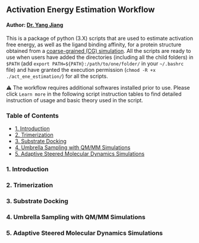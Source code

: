 ## Activation Energy Estimation Workflow

#### Author: [Dr. Yang Jiang](https://orcid.org/0000-0003-1100-9177)

This is a package of python (3.X) scripts that are used to estimate activation free energy, as well as the ligand binding affinity, for a protein structure obtained from a [coarse-grained (CG) simulation](https://git.psu.edu/obrien/yang_jiang/cg_simtk_protain_folding). All the scripts are ready to use when users have added the directories (including all the child folders) in `$PATH` (add `export PATH=${PATH}:/path/to/one/folder/` in your `~/.bashrc` file) and have granted the execution permission (`chmod -R +x ./act_ene_estimation/`) for all the scripts. 

:warning: The workflow requires additional softwares installed prior to use. Please click `Learn more` in the following script instruction tables to find detailed instruction of usage and basic theory used in the script.

### Table of Contents
  * [1. Introduction](#1-introduction)
  * [2. Trimerization](#2-trimerization)
  * [3. Substrate Docking](#3-substrate-docking)
  * [4. Umbrella Sampling with QM/MM Simulations](#4-umbrella-sampling-with-qmmm-simulations)
  * [5. Adaptive Steered Molecular Dynamics Simulations](#5-adaptive-steered-molecular-dynamics-simulations)

### 1. Introduction

### 2. Trimerization

### 3. Substrate Docking

### 4. Umbrella Sampling with QM/MM Simulations

### 5. Adaptive Steered Molecular Dynamics Simulations